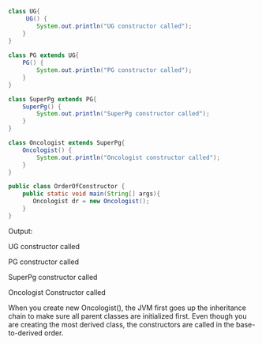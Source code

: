 ```java
class UG{
     UG() {
        System.out.println("UG constructor called");
    }
}
 
class PG extends UG{
    PG() {
        System.out.println("PG constructor called");
    }
}

class SuperPg extends PG{
    SuperPg() {
        System.out.println("SuperPg constructor called");
    }
}

class Oncologist extends SuperPg{
    Oncologist() {
        System.out.println("Oncologist constructor called");
    }
}

public class OrderOfConstructor {
    public static void main(String[] args){
       Oncologist dr = new Oncologist();
    } 
}

```

Output:

UG constructor called

PG constructor called

SuperPg constructor called

Oncologist Constructor called

When you create new Oncologist(), the JVM first goes up the inheritance chain to make sure all parent classes are initialized first.
Even though you are creating the most derived class, the constructors are called in the base-to-derived order.
